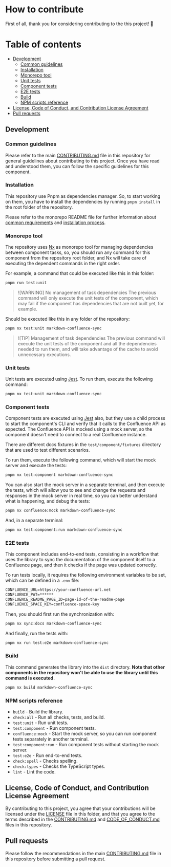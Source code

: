 # How to contribute

First of all, thank you for considering contributing to the this project! 🎉

# Table of contents

- [Development](#development)
  - [Common guidelines](#common-guidelines)
  - [Installation](#installation)
  - [Monorepo tool](#monorepo-tool)
  - [Unit tests](#unit-tests)
  - [Component tests](#component-tests)
  - [E2E tests](#e2e-tests)
  - [Build](#build)
  - [NPM scripts reference](#npm-scripts-reference)
- [License, Code of Conduct, and Contribution License Agreement](#license-code-of-conduct-and-contribution-license-agreement)
- [Pull requests](#pull-requests)

## Development

### Common guidelines

Please refer to the main [CONTRIBUTING.md](../../.github/CONTRIBUTING.md) file in this repository for general guidelines about contributing to this project. Once you have read and understood them, you can follow the specific guidelines for this component.

### Installation

This repository use Pnpm as dependencies manager. So, to start working on them, you have to install the dependencies by running `pnpm install` in the root folder of the repository.

Please refer to the monorepo README file for further information about [common requirements](../../README.md#requirements) and [installation process](../../README.md#installation).

### Monorepo tool

The repository uses [Nx](https://nx.dev/) as monorepo tool for managing dependencies between component tasks, so, you should run any command for this component from the repository root folder, and Nx will take care of executing the dependent commands in the right order.

For example, a command that could be executed like this in this folder:

```sh title="Execute unit tests of the component inside its folder"
pnpm run test:unit
```

> ![WARNING] No management of task dependencies
> The previous command will only execute the unit tests of the component, which may fail if the component has dependencies that are not built yet, for example.

Should be executed like this in any folder of the repository:

```sh title="Execute unit tests of the component, and all needed dependencies, from any folder"
pnpm nx test:unit markdown-confluence-sync
```

> ![TIP] Management of task dependencies
> The previous command will execute the unit tests of the component and all the dependencies needed to run them, and will take advantage of the cache to avoid unnecessary executions.

### Unit tests

Unit tests are executed using [Jest](https://jestjs.io/). To run them, execute the following command:

```sh
pnpm nx test:unit markdown-confluence-sync
```

### Component tests

Component tests are executed using [Jest](https://jestjs.io/) also, but they use a child process to start the component's CLI and verify that it calls to the Confluence API as expected. The Confluence API is mocked using a mock server, so the component doesn't need to connect to a real Confluence instance.

There are different docs fixtures in the `test/component/fixtures` directory that are used to test different scenarios.

To run them, execute the following command, which will start the mock server and execute the tests:

```sh
pnpm nx test:component markdown-confluence-sync
```

You can also start the mock server in a separate terminal, and then execute the tests, which will allow you to see and change the requests and responses in the mock server in real time, so you can better understand what is happening, and debug the tests:

```sh
pnpm nx confluence:mock markdown-confluence-sync
```

And, in a separate terminal:

```sh
pnpm nx test:component:run markdown-confluence-sync
```

### E2E tests

This component includes end-to-end tests, consisting in a workflow that uses the library to sync the documentation of the component itself to a Confluence page, and then it checks if the page was updated correctly.

To run tests locally, it requires the following environment variables to be set, which can be defined in a `.env` file:

```txt .env
CONFLUENCE_URL=https://your-confluence-url.net
CONFLUENCE_PAT=******
CONFLUENCE_README_PAGE_ID=page-id-of-the-readme-page
CONFLUENCE_SPACE_KEY=confluence-space-key
```

Then, you should first run the synchronization with:

```bash
pnpm nx sync:docs markdown-confluence-sync
```

And finally, run the tests with:

```bash
pnpm nx run test:e2e markdown-confluence-sync
```

### Build

This command generates the library into the `dist` directory. __Note that other components in the repository won't be able to use the library until this command is executed.__

```sh
pnpm nx build markdown-confluence-sync
```

### NPM scripts reference

- `build` - Build the library.
- `check:all` - Run all checks, tests, and build.
- `test:unit` - Run unit tests.
- `test:component` - Run component tests.
- `confluence:mock` - Start the mock server, so you can run component tests separately in another terminal.
- `test:component:run` - Run component tests without starting the mock server.
- `test:e2e` - Run end-to-end tests.
- `check:spell` - Checks spelling.
- `check:types` - Checks the TypeScript types.
- `lint` - Lint the code.

## License, Code of Conduct, and Contribution License Agreement

By contributing to this project, you agree that your contributions will be licensed under the [LICENSE](./LICENSE) file in this folder, and that you agree to the terms described in the [CONTRIBUTING.md](../../.github/CONTRIBUTING.md) and [CODE_OF_CONDUCT.md](../../.github/CODE_OF_CONDUCT.md) files in this repository.

## Pull requests

Please follow the recommendations in the main [CONTRIBUTING.md](../../.github/CONTRIBUTING.md) file in this repository before submitting a pull request.
